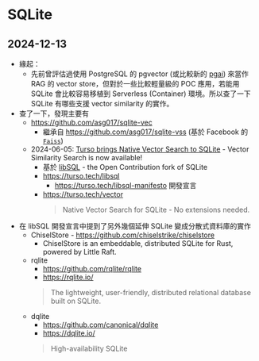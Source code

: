 # SQLite

## 2024-12-13

- 緣起：
  - 先前曾評估過使用 PostgreSQL 的 pgvector (或比較新的 [pgai](https://github.com/timescale/pgai)) 來當作 RAG 的 vector store，但對於一些比較輕量級的 POC 應用，若能用 SQLite 會比較容易移植到 Serverless (Container) 環境。所以查了一下 SQLite 有哪些支援 vector similarity 的實作。
- 查了一下，發現主要有
  - https://github.com/asg017/sqlite-vec
    - 繼承自 https://github.com/asg017/sqlite-vss (基於 Facebook 的 [`Faiss`](https://faiss.ai/))
  - 2024-06-05: [Turso brings Native Vector Search to SQLite](https://turso.tech/blog/turso-brings-native-vector-search-to-sqlite) - Vector Similarity Search is now available!
    - 基於 [libSQL](https://github.com/tursodatabase/libsql) - the Open Contribution fork of SQLite
    - https://turso.tech/libsql
      - https://turso.tech/libsql-manifesto 開發宣言
    - https://turso.tech/vector
      > Native Vector Search for SQLite - No extensions needed.
- 在 libSQL 開發宣言中提到了另外幾個延伸 SQLite 變成分散式資料庫的實作
  - ChiselStore - https://github.com/chiselstrike/chiselstore
    - ChiselStore is an embeddable, distributed SQLite for Rust, powered by Little Raft.
  - rqlite
    - https://github.com/rqlite/rqlite
    - https://rqlite.io/
    > The lightweight, user-friendly, distributed relational database built on SQLite.
  - dqlite
    - https://github.com/canonical/dqlite
    - https://dqlite.io/
    > High-availability SQLite